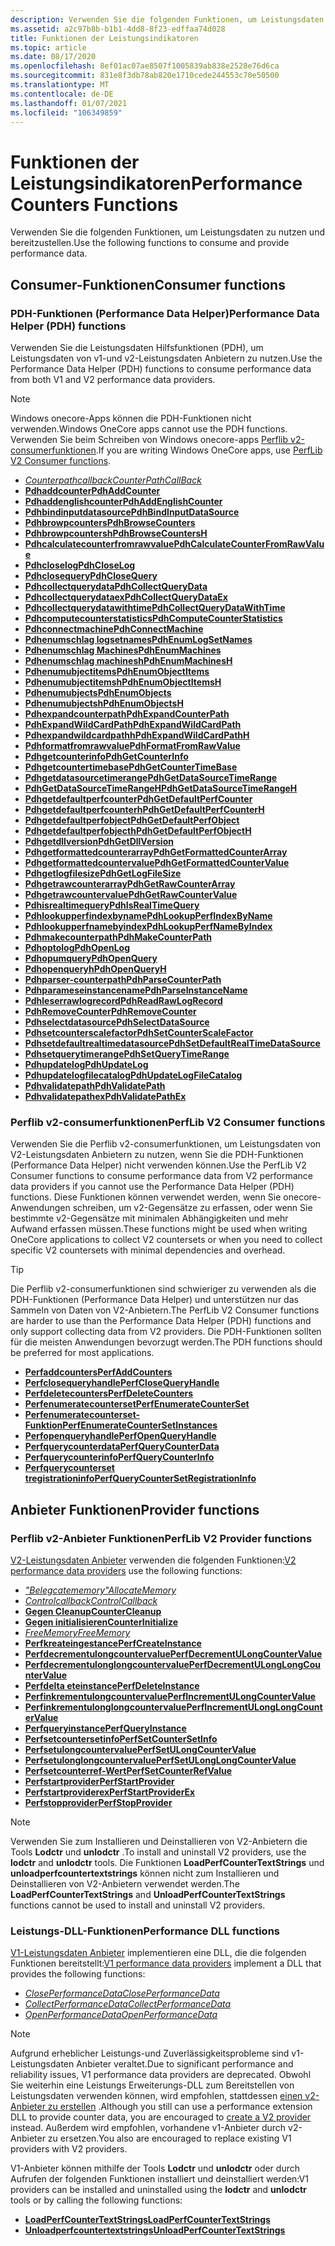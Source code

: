 ```yaml
---
description: Verwenden Sie die folgenden Funktionen, um Leistungsdaten zu nutzen und bereitzustellen.
ms.assetid: a2c97b8b-b1b1-4dd8-8f23-edffaa74d028
title: Funktionen der Leistungsindikatoren
ms.topic: article
ms.date: 08/17/2020
ms.openlocfilehash: 8ef01ac07ae8507f1005839ab838e2528e76d6ca
ms.sourcegitcommit: 831e8f3db78ab820e1710cede244553c70e50500
ms.translationtype: MT
ms.contentlocale: de-DE
ms.lasthandoff: 01/07/2021
ms.locfileid: "106349859"
---
```

# <a name="performance-counters-functions"></a><span data-ttu-id="32763-103">Funktionen der Leistungsindikatoren</span><span class="sxs-lookup"><span data-stu-id="32763-103">Performance Counters Functions</span></span>

<span data-ttu-id="32763-104">Verwenden Sie die folgenden Funktionen, um Leistungsdaten zu nutzen und bereitzustellen.</span><span class="sxs-lookup"><span data-stu-id="32763-104">Use the following functions to consume and provide performance data.</span></span>

## <a name="consumer-functions"></a><span data-ttu-id="32763-105">Consumer-Funktionen</span><span class="sxs-lookup"><span data-stu-id="32763-105">Consumer functions</span></span>

### <a name="performance-data-helper-pdh-functions"></a><span data-ttu-id="32763-106">PDH-Funktionen (Performance Data Helper)</span><span class="sxs-lookup"><span data-stu-id="32763-106">Performance Data Helper (PDH) functions</span></span>

<span data-ttu-id="32763-107">Verwenden Sie die Leistungsdaten Hilfsfunktionen (PDH), um Leistungsdaten von v1-und v2-Leistungsdaten Anbietern zu nutzen.</span><span class="sxs-lookup"><span data-stu-id="32763-107">Use the Performance Data Helper (PDH) functions to consume performance data from both V1 and V2 performance data providers.</span></span>

> [!Note]
> <span data-ttu-id="32763-108">Windows onecore-Apps können die PDH-Funktionen nicht verwenden.</span><span class="sxs-lookup"><span data-stu-id="32763-108">Windows OneCore apps cannot use the PDH functions.</span></span> <span data-ttu-id="32763-109">Verwenden Sie beim Schreiben von Windows onecore-apps [Perflib v2-consumerfunktionen](using-the-perflib-functions-to-consume-counter-data.md).</span><span class="sxs-lookup"><span data-stu-id="32763-109">If you are writing Windows OneCore apps, use [PerfLib V2 Consumer functions](using-the-perflib-functions-to-consume-counter-data.md).</span></span>

- [<span data-ttu-id="32763-110">*Counterpathcallback*</span><span class="sxs-lookup"><span data-stu-id="32763-110">*CounterPathCallBack*</span></span>](/windows/desktop/api/Pdh/nc-pdh-counterpathcallback)
- [<span data-ttu-id="32763-111">**Pdhaddcounter**</span><span class="sxs-lookup"><span data-stu-id="32763-111">**PdhAddCounter**</span></span>](/windows/desktop/api/Pdh/nf-pdh-pdhaddcountera)
- [<span data-ttu-id="32763-112">**Pdhaddenglishcounter**</span><span class="sxs-lookup"><span data-stu-id="32763-112">**PdhAddEnglishCounter**</span></span>](/windows/desktop/api/Pdh/nf-pdh-pdhaddenglishcountera)
- [<span data-ttu-id="32763-113">**Pdhbindinputdatasource**</span><span class="sxs-lookup"><span data-stu-id="32763-113">**PdhBindInputDataSource**</span></span>](/windows/desktop/api/Pdh/nf-pdh-pdhbindinputdatasourcea)
- [<span data-ttu-id="32763-114">**Pdhbrowpcounters**</span><span class="sxs-lookup"><span data-stu-id="32763-114">**PdhBrowseCounters**</span></span>](/windows/desktop/api/Pdh/nf-pdh-pdhbrowsecountersa)
- [<span data-ttu-id="32763-115">**Pdhbrowpcountersh**</span><span class="sxs-lookup"><span data-stu-id="32763-115">**PdhBrowseCountersH**</span></span>](/windows/desktop/api/Pdh/nf-pdh-pdhbrowsecountersha)
- [<span data-ttu-id="32763-116">**Pdhcalculatecounterfromrawvalue**</span><span class="sxs-lookup"><span data-stu-id="32763-116">**PdhCalculateCounterFromRawValue**</span></span>](/windows/desktop/api/Pdh/nf-pdh-pdhcalculatecounterfromrawvalue)
- [<span data-ttu-id="32763-117">**Pdhcloselog**</span><span class="sxs-lookup"><span data-stu-id="32763-117">**PdhCloseLog**</span></span>](/windows/desktop/api/Pdh/nf-pdh-pdhcloselog)
- [<span data-ttu-id="32763-118">**Pdhclosequery**</span><span class="sxs-lookup"><span data-stu-id="32763-118">**PdhCloseQuery**</span></span>](/windows/desktop/api/Pdh/nf-pdh-pdhclosequery)
- [<span data-ttu-id="32763-119">**Pdhcollectquerydata**</span><span class="sxs-lookup"><span data-stu-id="32763-119">**PdhCollectQueryData**</span></span>](/windows/desktop/api/Pdh/nf-pdh-pdhcollectquerydata)
- [<span data-ttu-id="32763-120">**Pdhcollectquerydataex**</span><span class="sxs-lookup"><span data-stu-id="32763-120">**PdhCollectQueryDataEx**</span></span>](/windows/desktop/api/Pdh/nf-pdh-pdhcollectquerydataex)
- [<span data-ttu-id="32763-121">**Pdhcollectquerydatawithtime**</span><span class="sxs-lookup"><span data-stu-id="32763-121">**PdhCollectQueryDataWithTime**</span></span>](/windows/desktop/api/Pdh/nf-pdh-pdhcollectquerydatawithtime)
- [<span data-ttu-id="32763-122">**Pdhcomputecounterstatistics**</span><span class="sxs-lookup"><span data-stu-id="32763-122">**PdhComputeCounterStatistics**</span></span>](/windows/desktop/api/Pdh/nf-pdh-pdhcomputecounterstatistics)
- [<span data-ttu-id="32763-123">**Pdhconnectmachine**</span><span class="sxs-lookup"><span data-stu-id="32763-123">**PdhConnectMachine**</span></span>](/windows/desktop/api/Pdh/nf-pdh-pdhconnectmachinea)
- [<span data-ttu-id="32763-124">**Pdhenumschlag logsetnames**</span><span class="sxs-lookup"><span data-stu-id="32763-124">**PdhEnumLogSetNames**</span></span>](/windows/desktop/api/Pdh/nf-pdh-pdhenumlogsetnamesa)
- [<span data-ttu-id="32763-125">**Pdhenumschlag Machines**</span><span class="sxs-lookup"><span data-stu-id="32763-125">**PdhEnumMachines**</span></span>](/windows/desktop/api/Pdh/nf-pdh-pdhenummachinesa)
- [<span data-ttu-id="32763-126">**Pdhenumschlag machinesh**</span><span class="sxs-lookup"><span data-stu-id="32763-126">**PdhEnumMachinesH**</span></span>](/windows/desktop/api/Pdh/nf-pdh-pdhenummachinesha)
- [<span data-ttu-id="32763-127">**Pdhenumubjectitems**</span><span class="sxs-lookup"><span data-stu-id="32763-127">**PdhEnumObjectItems**</span></span>](/windows/desktop/api/Pdh/nf-pdh-pdhenumobjectitemsa)
- [<span data-ttu-id="32763-128">**Pdhenumubjectitemsh**</span><span class="sxs-lookup"><span data-stu-id="32763-128">**PdhEnumObjectItemsH**</span></span>](/windows/desktop/api/Pdh/nf-pdh-pdhenumobjectitemsha)
- [<span data-ttu-id="32763-129">**Pdhenumubjects**</span><span class="sxs-lookup"><span data-stu-id="32763-129">**PdhEnumObjects**</span></span>](/windows/desktop/api/Pdh/nf-pdh-pdhenumobjectsa)
- [<span data-ttu-id="32763-130">**Pdhenumubjectsh**</span><span class="sxs-lookup"><span data-stu-id="32763-130">**PdhEnumObjectsH**</span></span>](/windows/desktop/api/Pdh/nf-pdh-pdhenumobjectsha)
- [<span data-ttu-id="32763-131">**Pdhexpandcounterpath**</span><span class="sxs-lookup"><span data-stu-id="32763-131">**PdhExpandCounterPath**</span></span>](/windows/desktop/api/Pdh/nf-pdh-pdhexpandcounterpatha)
- [<span data-ttu-id="32763-132">**PdhExpandWildCardPath**</span><span class="sxs-lookup"><span data-stu-id="32763-132">**PdhExpandWildCardPath**</span></span>](/windows/desktop/api/Pdh/nf-pdh-pdhexpandwildcardpatha)
- [<span data-ttu-id="32763-133">**Pdhexpandwildcardpathh**</span><span class="sxs-lookup"><span data-stu-id="32763-133">**PdhExpandWildCardPathH**</span></span>](/windows/desktop/api/Pdh/nf-pdh-pdhexpandwildcardpathha)
- [<span data-ttu-id="32763-134">**Pdhformatfromrawvalue**</span><span class="sxs-lookup"><span data-stu-id="32763-134">**PdhFormatFromRawValue**</span></span>](/windows/desktop/api/Pdh/nf-pdh-pdhformatfromrawvalue)
- [<span data-ttu-id="32763-135">**Pdhgetcounterinfo**</span><span class="sxs-lookup"><span data-stu-id="32763-135">**PdhGetCounterInfo**</span></span>](/windows/desktop/api/Pdh/nf-pdh-pdhgetcounterinfoa)
- [<span data-ttu-id="32763-136">**Pdhgetcountertimebase**</span><span class="sxs-lookup"><span data-stu-id="32763-136">**PdhGetCounterTimeBase**</span></span>](/windows/desktop/api/Pdh/nf-pdh-pdhgetcountertimebase)
- [<span data-ttu-id="32763-137">**Pdhgetdatasourcetimerange**</span><span class="sxs-lookup"><span data-stu-id="32763-137">**PdhGetDataSourceTimeRange**</span></span>](/windows/desktop/api/Pdh/nf-pdh-pdhgetdatasourcetimerangea)
- [<span data-ttu-id="32763-138">**PdhGetDataSourceTimeRangeH**</span><span class="sxs-lookup"><span data-stu-id="32763-138">**PdhGetDataSourceTimeRangeH**</span></span>](/windows/desktop/api/Pdh/nf-pdh-pdhgetdatasourcetimerangeh)
- [<span data-ttu-id="32763-139">**Pdhgetdefaultperfcounter**</span><span class="sxs-lookup"><span data-stu-id="32763-139">**PdhGetDefaultPerfCounter**</span></span>](/windows/desktop/api/Pdh/nf-pdh-pdhgetdefaultperfcountera)
- [<span data-ttu-id="32763-140">**Pdhgetdefaultperfcounterh**</span><span class="sxs-lookup"><span data-stu-id="32763-140">**PdhGetDefaultPerfCounterH**</span></span>](/windows/desktop/api/Pdh/nf-pdh-pdhgetdefaultperfcounterha)
- [<span data-ttu-id="32763-141">**Pdhgetdefaultperfobject**</span><span class="sxs-lookup"><span data-stu-id="32763-141">**PdhGetDefaultPerfObject**</span></span>](/windows/desktop/api/Pdh/nf-pdh-pdhgetdefaultperfobjecta)
- [<span data-ttu-id="32763-142">**Pdhgetdefaultperfobjecth**</span><span class="sxs-lookup"><span data-stu-id="32763-142">**PdhGetDefaultPerfObjectH**</span></span>](/windows/desktop/api/Pdh/nf-pdh-pdhgetdefaultperfobjectha)
- [<span data-ttu-id="32763-143">**Pdhgetdllversion**</span><span class="sxs-lookup"><span data-stu-id="32763-143">**PdhGetDllVersion**</span></span>](/windows/desktop/api/Pdh/nf-pdh-pdhgetdllversion)
- [<span data-ttu-id="32763-144">**Pdhgetformattedcounterarray**</span><span class="sxs-lookup"><span data-stu-id="32763-144">**PdhGetFormattedCounterArray**</span></span>](/windows/desktop/api/Pdh/nf-pdh-pdhgetformattedcounterarraya)
- [<span data-ttu-id="32763-145">**Pdhgetformattedcountervalue**</span><span class="sxs-lookup"><span data-stu-id="32763-145">**PdhGetFormattedCounterValue**</span></span>](/windows/desktop/api/Pdh/nf-pdh-pdhgetformattedcountervalue)
- [<span data-ttu-id="32763-146">**Pdhgetlogfilesize**</span><span class="sxs-lookup"><span data-stu-id="32763-146">**PdhGetLogFileSize**</span></span>](/windows/desktop/api/Pdh/nf-pdh-pdhgetlogfilesize)
- [<span data-ttu-id="32763-147">**Pdhgetrawcounterarray**</span><span class="sxs-lookup"><span data-stu-id="32763-147">**PdhGetRawCounterArray**</span></span>](/windows/desktop/api/Pdh/nf-pdh-pdhgetrawcounterarraya)
- [<span data-ttu-id="32763-148">**Pdhgetrawcountervalue**</span><span class="sxs-lookup"><span data-stu-id="32763-148">**PdhGetRawCounterValue**</span></span>](/windows/desktop/api/Pdh/nf-pdh-pdhgetrawcountervalue)
- [<span data-ttu-id="32763-149">**Pdhisrealtimequery**</span><span class="sxs-lookup"><span data-stu-id="32763-149">**PdhIsRealTimeQuery**</span></span>](/windows/desktop/api/Pdh/nf-pdh-pdhisrealtimequery)
- [<span data-ttu-id="32763-150">**Pdhlookupperfindexbyname**</span><span class="sxs-lookup"><span data-stu-id="32763-150">**PdhLookupPerfIndexByName**</span></span>](/windows/desktop/api/Pdh/nf-pdh-pdhlookupperfindexbynamea)
- [<span data-ttu-id="32763-151">**Pdhlookupperfnamebyindex**</span><span class="sxs-lookup"><span data-stu-id="32763-151">**PdhLookupPerfNameByIndex**</span></span>](/windows/desktop/api/Pdh/nf-pdh-pdhlookupperfnamebyindexa)
- [<span data-ttu-id="32763-152">**Pdhmakecounterpath**</span><span class="sxs-lookup"><span data-stu-id="32763-152">**PdhMakeCounterPath**</span></span>](/windows/desktop/api/Pdh/nf-pdh-pdhmakecounterpatha)
- [<span data-ttu-id="32763-153">**Pdhoptolog**</span><span class="sxs-lookup"><span data-stu-id="32763-153">**PdhOpenLog**</span></span>](/windows/desktop/api/Pdh/nf-pdh-pdhopenloga)
- [<span data-ttu-id="32763-154">**Pdhopumquery**</span><span class="sxs-lookup"><span data-stu-id="32763-154">**PdhOpenQuery**</span></span>](/windows/desktop/api/Pdh/nf-pdh-pdhopenquerya)
- [<span data-ttu-id="32763-155">**Pdhopenqueryh**</span><span class="sxs-lookup"><span data-stu-id="32763-155">**PdhOpenQueryH**</span></span>](/windows/desktop/api/Pdh/nf-pdh-pdhopenqueryh)
- [<span data-ttu-id="32763-156">**Pdhparser-counterpath**</span><span class="sxs-lookup"><span data-stu-id="32763-156">**PdhParseCounterPath**</span></span>](/windows/desktop/api/Pdh/nf-pdh-pdhparsecounterpatha)
- [<span data-ttu-id="32763-157">**Pdhparameseinstancename**</span><span class="sxs-lookup"><span data-stu-id="32763-157">**PdhParseInstanceName**</span></span>](/windows/desktop/api/Pdh/nf-pdh-pdhparseinstancenamea)
- [<span data-ttu-id="32763-158">**Pdhleserrawlogrecord**</span><span class="sxs-lookup"><span data-stu-id="32763-158">**PdhReadRawLogRecord**</span></span>](/windows/desktop/api/Pdh/nf-pdh-pdhreadrawlogrecord)
- [<span data-ttu-id="32763-159">**PdhRemoveCounter**</span><span class="sxs-lookup"><span data-stu-id="32763-159">**PdhRemoveCounter**</span></span>](/windows/desktop/api/Pdh/nf-pdh-pdhremovecounter)
- [<span data-ttu-id="32763-160">**Pdhselectdatasource**</span><span class="sxs-lookup"><span data-stu-id="32763-160">**PdhSelectDataSource**</span></span>](/windows/desktop/api/Pdh/nf-pdh-pdhselectdatasourcea)
- [<span data-ttu-id="32763-161">**Pdhsetcounterscalefactor**</span><span class="sxs-lookup"><span data-stu-id="32763-161">**PdhSetCounterScaleFactor**</span></span>](/windows/desktop/api/Pdh/nf-pdh-pdhsetcounterscalefactor)
- [<span data-ttu-id="32763-162">**Pdhsetdefaultrealtimedatasource**</span><span class="sxs-lookup"><span data-stu-id="32763-162">**PdhSetDefaultRealTimeDataSource**</span></span>](/windows/desktop/api/Pdh/nf-pdh-pdhsetdefaultrealtimedatasource)
- [<span data-ttu-id="32763-163">**Pdhsetquerytimerange**</span><span class="sxs-lookup"><span data-stu-id="32763-163">**PdhSetQueryTimeRange**</span></span>](/windows/desktop/api/Pdh/nf-pdh-pdhsetquerytimerange)
- [<span data-ttu-id="32763-164">**Pdhupdatelog**</span><span class="sxs-lookup"><span data-stu-id="32763-164">**PdhUpdateLog**</span></span>](/windows/desktop/api/Pdh/nf-pdh-pdhupdateloga)
- [<span data-ttu-id="32763-165">**Pdhupdatelogfilecatalog**</span><span class="sxs-lookup"><span data-stu-id="32763-165">**PdhUpdateLogFileCatalog**</span></span>](/windows/desktop/api/Pdh/nf-pdh-pdhupdatelogfilecatalog)
- [<span data-ttu-id="32763-166">**Pdhvalidatepath**</span><span class="sxs-lookup"><span data-stu-id="32763-166">**PdhValidatePath**</span></span>](/windows/desktop/api/Pdh/nf-pdh-pdhvalidatepatha)
- [<span data-ttu-id="32763-167">**Pdhvalidatepathex**</span><span class="sxs-lookup"><span data-stu-id="32763-167">**PdhValidatePathEx**</span></span>](/windows/desktop/api/Pdh/nf-pdh-pdhvalidatepathexa)

### <a name="perflib-v2-consumer-functions"></a><span data-ttu-id="32763-168">Perflib v2-consumerfunktionen</span><span class="sxs-lookup"><span data-stu-id="32763-168">PerfLib V2 Consumer functions</span></span>

<span data-ttu-id="32763-169">Verwenden Sie die Perflib v2-consumerfunktionen, um Leistungsdaten von V2-Leistungsdaten Anbietern zu nutzen, wenn Sie die PDH-Funktionen (Performance Data Helper) nicht verwenden können.</span><span class="sxs-lookup"><span data-stu-id="32763-169">Use the PerfLib V2 Consumer functions to consume performance data from V2 performance data providers if you cannot use the Performance Data Helper (PDH) functions.</span></span> <span data-ttu-id="32763-170">Diese Funktionen können verwendet werden, wenn Sie onecore-Anwendungen schreiben, um v2-Gegensätze zu erfassen, oder wenn Sie bestimmte v2-Gegensätze mit minimalen Abhängigkeiten und mehr Aufwand erfassen müssen.</span><span class="sxs-lookup"><span data-stu-id="32763-170">These functions might be used when writing OneCore applications to collect V2 countersets or when you need to collect specific V2 countersets with minimal dependencies and overhead.</span></span>

> [!TIP]
> <span data-ttu-id="32763-171">Die Perflib v2-consumerfunktionen sind schwieriger zu verwenden als die PDH-Funktionen (Performance Data Helper) und unterstützen nur das Sammeln von Daten von V2-Anbietern.</span><span class="sxs-lookup"><span data-stu-id="32763-171">The PerfLib V2 Consumer functions are harder to use than the Performance Data Helper (PDH) functions and only support collecting data from V2 providers.</span></span> <span data-ttu-id="32763-172">Die PDH-Funktionen sollten für die meisten Anwendungen bevorzugt werden.</span><span class="sxs-lookup"><span data-stu-id="32763-172">The PDH functions should be preferred for most applications.</span></span>

- [<span data-ttu-id="32763-173">**Perfaddcounters**</span><span class="sxs-lookup"><span data-stu-id="32763-173">**PerfAddCounters**</span></span>](/windows/desktop/api/Perflib/nf-perflib-perfaddcounters)
- [<span data-ttu-id="32763-174">**Perfclosequeryhandle**</span><span class="sxs-lookup"><span data-stu-id="32763-174">**PerfCloseQueryHandle**</span></span>](/windows/desktop/api/Perflib/nf-perflib-perfclosequeryhandle)
- [<span data-ttu-id="32763-175">**Perfdeletecounters**</span><span class="sxs-lookup"><span data-stu-id="32763-175">**PerfDeleteCounters**</span></span>](/windows/desktop/api/Perflib/nf-perflib-perfdeletecounters)
- [<span data-ttu-id="32763-176">**Perfenumeratecounterset**</span><span class="sxs-lookup"><span data-stu-id="32763-176">**PerfEnumerateCounterSet**</span></span>](/windows/desktop/api/Perflib/nf-perflib-perfenumeratecounterset)
- [<span data-ttu-id="32763-177">**Perfenumeratecounterset-Funktion**</span><span class="sxs-lookup"><span data-stu-id="32763-177">**PerfEnumerateCounterSetInstances**</span></span>](/windows/desktop/api/Perflib/nf-perflib-perfenumeratecountersetinstances)
- [<span data-ttu-id="32763-178">**Perfopenqueryhandle**</span><span class="sxs-lookup"><span data-stu-id="32763-178">**PerfOpenQueryHandle**</span></span>](/windows/desktop/api/Perflib/nf-perflib-perfopenqueryhandle)
- [<span data-ttu-id="32763-179">**Perfquerycounterdata**</span><span class="sxs-lookup"><span data-stu-id="32763-179">**PerfQueryCounterData**</span></span>](/windows/desktop/api/Perflib/nf-perflib-perfquerycounterdata)
- [<span data-ttu-id="32763-180">**Perfquerycounterinfo**</span><span class="sxs-lookup"><span data-stu-id="32763-180">**PerfQueryCounterInfo**</span></span>](/windows/desktop/api/Perflib/nf-perflib-perfquerycounterinfo)
- [<span data-ttu-id="32763-181">**Perfquerycounterset tregistrationinfo**</span><span class="sxs-lookup"><span data-stu-id="32763-181">**PerfQueryCounterSetRegistrationInfo**</span></span>](/windows/desktop/api/Perflib/nf-perflib-perfquerycountersetregistrationinfo)

## <a name="provider-functions"></a><span data-ttu-id="32763-182">Anbieter Funktionen</span><span class="sxs-lookup"><span data-stu-id="32763-182">Provider functions</span></span>

### <a name="perflib-v2-provider-functions"></a><span data-ttu-id="32763-183">Perflib v2-Anbieter Funktionen</span><span class="sxs-lookup"><span data-stu-id="32763-183">PerfLib V2 Provider functions</span></span>

<span data-ttu-id="32763-184">[V2-Leistungsdaten Anbieter](providing-counter-data-using-version-2-0.md) verwenden die folgenden Funktionen:</span><span class="sxs-lookup"><span data-stu-id="32763-184">[V2 performance data providers](providing-counter-data-using-version-2-0.md) use the following functions:</span></span>

- [<span data-ttu-id="32763-185">*"Belegcatememory"*</span><span class="sxs-lookup"><span data-stu-id="32763-185">*AllocateMemory*</span></span>](/windows/desktop/api/Perflib/nc-perflib-perf_mem_alloc)
- [<span data-ttu-id="32763-186">*Controlcallback*</span><span class="sxs-lookup"><span data-stu-id="32763-186">*ControlCallback*</span></span>](/windows/desktop/api/Perflib/nc-perflib-perflibrequest)
- [<span data-ttu-id="32763-187">**Gegen Cleanup**</span><span class="sxs-lookup"><span data-stu-id="32763-187">**CounterCleanup**</span></span>](countercleanup.md)
- [<span data-ttu-id="32763-188">**Gegen initialisieren**</span><span class="sxs-lookup"><span data-stu-id="32763-188">**CounterInitialize**</span></span>](counterinitialize.md)
- [<span data-ttu-id="32763-189">*FreeMemory*</span><span class="sxs-lookup"><span data-stu-id="32763-189">*FreeMemory*</span></span>](/windows/desktop/api/Perflib/nc-perflib-perf_mem_free)
- [<span data-ttu-id="32763-190">**Perfkreateingestance**</span><span class="sxs-lookup"><span data-stu-id="32763-190">**PerfCreateInstance**</span></span>](/windows/desktop/api/Perflib/nf-perflib-perfcreateinstance)
- [<span data-ttu-id="32763-191">**Perfdecrementulongcountervalue**</span><span class="sxs-lookup"><span data-stu-id="32763-191">**PerfDecrementULongCounterValue**</span></span>](/windows/desktop/api/Perflib/nf-perflib-perfdecrementulongcountervalue)
- [<span data-ttu-id="32763-192">**Perfdecrementulonglongcountervalue**</span><span class="sxs-lookup"><span data-stu-id="32763-192">**PerfDecrementULongLongCounterValue**</span></span>](/windows/desktop/api/Perflib/nf-perflib-perfdecrementulonglongcountervalue)
- [<span data-ttu-id="32763-193">**Perfdelta eteinstance**</span><span class="sxs-lookup"><span data-stu-id="32763-193">**PerfDeleteInstance**</span></span>](/windows/desktop/api/Perflib/nf-perflib-perfdeleteinstance)
- [<span data-ttu-id="32763-194">**Perfinkrementulongcountervalue**</span><span class="sxs-lookup"><span data-stu-id="32763-194">**PerfIncrementULongCounterValue**</span></span>](/windows/desktop/api/Perflib/nf-perflib-perfincrementulongcountervalue)
- [<span data-ttu-id="32763-195">**Perfinkrementulonglongcountervalue**</span><span class="sxs-lookup"><span data-stu-id="32763-195">**PerfIncrementULongLongCounterValue**</span></span>](/windows/desktop/api/Perflib/nf-perflib-perfincrementulonglongcountervalue)
- [<span data-ttu-id="32763-196">**Perfqueryinstance**</span><span class="sxs-lookup"><span data-stu-id="32763-196">**PerfQueryInstance**</span></span>](/windows/desktop/api/Perflib/nf-perflib-perfqueryinstance)
- [<span data-ttu-id="32763-197">**Perfsetcountersetinfo**</span><span class="sxs-lookup"><span data-stu-id="32763-197">**PerfSetCounterSetInfo**</span></span>](/windows/desktop/api/Perflib/nf-perflib-perfsetcountersetinfo)
- [<span data-ttu-id="32763-198">**Perfsetulongcountervalue**</span><span class="sxs-lookup"><span data-stu-id="32763-198">**PerfSetULongCounterValue**</span></span>](/windows/desktop/api/Perflib/nf-perflib-perfsetulongcountervalue)
- [<span data-ttu-id="32763-199">**Perfsetulonglongcountervalue**</span><span class="sxs-lookup"><span data-stu-id="32763-199">**PerfSetULongLongCounterValue**</span></span>](/windows/desktop/api/Perflib/nf-perflib-perfsetulonglongcountervalue)
- [<span data-ttu-id="32763-200">**Perfsetcounterref-Wert**</span><span class="sxs-lookup"><span data-stu-id="32763-200">**PerfSetCounterRefValue**</span></span>](/windows/desktop/api/Perflib/nf-perflib-perfsetcounterrefvalue)
- [<span data-ttu-id="32763-201">**Perfstartprovider**</span><span class="sxs-lookup"><span data-stu-id="32763-201">**PerfStartProvider**</span></span>](/windows/desktop/api/Perflib/nf-perflib-perfstartprovider)
- [<span data-ttu-id="32763-202">**Perfstartproviderex**</span><span class="sxs-lookup"><span data-stu-id="32763-202">**PerfStartProviderEx**</span></span>](/windows/desktop/api/Perflib/nf-perflib-perfstartproviderex)
- [<span data-ttu-id="32763-203">**Perfstopprovider**</span><span class="sxs-lookup"><span data-stu-id="32763-203">**PerfStopProvider**</span></span>](/windows/desktop/api/Perflib/nf-perflib-perfstopprovider)

> [!Note]
> <span data-ttu-id="32763-204">Verwenden Sie zum Installieren und Deinstallieren von V2-Anbietern die Tools **Lodctr** und **unlodctr** .</span><span class="sxs-lookup"><span data-stu-id="32763-204">To install and uninstall V2 providers, use the **lodctr** and **unlodctr** tools.</span></span> <span data-ttu-id="32763-205">Die Funktionen **LoadPerfCounterTextStrings** und **unloadperfcountertextstrings** können nicht zum Installieren und Deinstallieren von V2-Anbietern verwendet werden.</span><span class="sxs-lookup"><span data-stu-id="32763-205">The **LoadPerfCounterTextStrings** and **UnloadPerfCounterTextStrings** functions cannot be used to install and uninstall V2 providers.</span></span>

### <a name="performance-dll-functions"></a><span data-ttu-id="32763-206">Leistungs-DLL-Funktionen</span><span class="sxs-lookup"><span data-stu-id="32763-206">Performance DLL functions</span></span>

<span data-ttu-id="32763-207">[V1-Leistungsdaten Anbieter](providing-counter-data-using-a-performance-dll.md) implementieren eine DLL, die die folgenden Funktionen bereitstellt:</span><span class="sxs-lookup"><span data-stu-id="32763-207">[V1 performance data providers](providing-counter-data-using-a-performance-dll.md) implement a DLL that provides the following functions:</span></span>

- [<span data-ttu-id="32763-208">*ClosePerformanceData*</span><span class="sxs-lookup"><span data-stu-id="32763-208">*ClosePerformanceData*</span></span>](/windows/win32/api/winperf/nc-winperf-pm_close_proc)
- [<span data-ttu-id="32763-209">*CollectPerformanceData*</span><span class="sxs-lookup"><span data-stu-id="32763-209">*CollectPerformanceData*</span></span>](/windows/win32/api/winperf/nc-winperf-pm_collect_proc)
- <span data-ttu-id="32763-210">[*OpenPerformanceData*](/previous-versions/windows/desktop/legacy/aa372200(v=vs.85))</span><span class="sxs-lookup"><span data-stu-id="32763-210">[*OpenPerformanceData*](/previous-versions/windows/desktop/legacy/aa372200(v=vs.85))</span></span>

> [!Note]
> <span data-ttu-id="32763-211">Aufgrund erheblicher Leistungs-und Zuverlässigkeitsprobleme sind v1-Leistungsdaten Anbieter veraltet.</span><span class="sxs-lookup"><span data-stu-id="32763-211">Due to significant performance and reliability issues, V1 performance data providers are deprecated.</span></span> <span data-ttu-id="32763-212">Obwohl Sie weiterhin eine Leistungs Erweiterungs-DLL zum Bereitstellen von Leistungsdaten verwenden können, wird empfohlen, stattdessen [einen v2-Anbieter zu erstellen](providing-counter-data-using-version-2-0.md) .</span><span class="sxs-lookup"><span data-stu-id="32763-212">Although you still can use a performance extension DLL to provide counter data, you are encouraged to [create a V2 provider](providing-counter-data-using-version-2-0.md) instead.</span></span> <span data-ttu-id="32763-213">Außerdem wird empfohlen, vorhandene v1-Anbieter durch v2-Anbieter zu ersetzen.</span><span class="sxs-lookup"><span data-stu-id="32763-213">You also are encouraged to replace existing V1 providers with V2 providers.</span></span>

<span data-ttu-id="32763-214">V1-Anbieter können mithilfe der Tools **Lodctr** und **unlodctr** oder durch Aufrufen der folgenden Funktionen installiert und deinstalliert werden:</span><span class="sxs-lookup"><span data-stu-id="32763-214">V1 providers can be installed and uninstalled using the **lodctr** and **unlodctr** tools or by calling the following functions:</span></span>

- [<span data-ttu-id="32763-215">**LoadPerfCounterTextStrings**</span><span class="sxs-lookup"><span data-stu-id="32763-215">**LoadPerfCounterTextStrings**</span></span>](/windows/desktop/api/Loadperf/nf-loadperf-loadperfcountertextstringsa)
- [<span data-ttu-id="32763-216">**Unloadperfcountertextstrings**</span><span class="sxs-lookup"><span data-stu-id="32763-216">**UnloadPerfCounterTextStrings**</span></span>](/windows/desktop/api/Loadperf/nf-loadperf-unloadperfcountertextstringsa)
